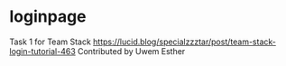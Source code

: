 # loginpage
Task 1 for Team Stack
https://lucid.blog/specialzzztar/post/team-stack-login-tutorial-463
Contributed by Uwem Esther 